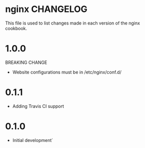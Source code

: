 # nginx CHANGELOG

This file is used to list changes made in each version of the nginx cookbook.

# 1.0.0
BREAKING CHANGE
- Website configurations must be in /etc/nginx/conf.d/

# 0.1.1

- Adding Travis CI support

# 0.1.0

- Initial development`